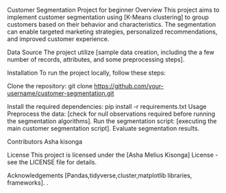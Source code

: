 
Customer Segmentation Project for beginner
Overview
This project aims to implement customer segmentation using [K-Means clustering] to group customers based on their behavior and characteristics. The segmentation can enable targeted marketing strategies, personalized recommendations, and improved customer experience.

Data Source
The project utilize [sample data creation, including the a few number of records, attributes, and some preprocessing steps].

Installation
To run the project locally, follow these steps:

Clone the repository:
git clone https://github.com/your-username/customer-segmentation.git

Install the required dependencies:
pip install -r requirements.txt
Usage
Preprocess the data: [check for null observations required before running the segmentation algorithms].
Run the segmentation script: [executing the main customer segmentation script].
Evaluate segmentation results.

Contributors
Asha kisonga

License
This project is licensed under the [Asha Melius Kisonga] License - see the LICENSE file for details.

Acknowledgements
[Pandas,tidyverse,cluster,matplotlib libraries, frameworks].
.

